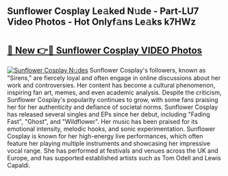 ## Sunflower Cosplay Le𝚊ked N𝚞de - Part-LU7 Video Photos - Hot Onlyf𝚊ns Le𝚊ks k7HWz

# <h2><a href="http://ab92009.deff.icu/?id=Sunflower+Cosplay">🔗 New 👉🔴 Sunflower Cosplay VIDEO Photos</a></h2>

[![Sunflower Cosplay N𝚞des](https://i.imgur.com/rIISA9y.gif)](http://ab92009.deff.icu/?id=Sunflower+Cosplay)
Sunflower Cosplay's followers, known as "Sirens," are fiercely loyal and often engage in online discussions about her work and controversies. Her content has become a cultural phenomenon, inspiring fan art, memes, and even academic analysis. Despite the criticism, Sunflower Cosplay's popularity continues to grow, with some fans praising her for her authenticity and defiance of societal norms. Sunflower Cosplay has released several singles and EPs since her debut, including "Fading Fast", "Ghost", and "Wildflower". Her music has been praised for its emotional intensity, melodic hooks, and sonic experimentation. Sunflower Cosplay is known for her high-energy live performances, which often feature her playing multiple instruments and showcasing her impressive vocal range. She has performed at festivals and venues across the UK and Europe, and has supported established artists such as Tom Odell and Lewis Capaldi.
